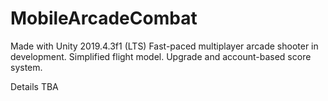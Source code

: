 # MobileArcadeCombat

Made with Unity 2019.4.3f1 (LTS)
Fast-paced multiplayer arcade shooter in development. Simplified flight model. Upgrade and account-based score system.

Details TBA
